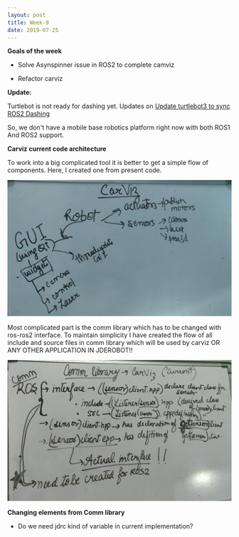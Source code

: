 ```yaml
---
layout: post
title: Week-9
date: 2019-07-25
---	
```


**Goals of the week**

* Solve Asynspinner issue in ROS2 to complete camviz

* Refactor carviz

**Update:**

Turtlebot is not ready for dashing yet. Updates on [Update turtlebot3 to sync ROS2 Dashing](https://github.com/ROBOTIS-GIT/turtlebot3/issues/426)

So, we don't have a mobile base robotics platform right now with both ROS1 And ROS2 support.

**Carviz current code architecture** 

To work into a big complicated tool it is better to get a simple flow of components. Here, I created one from present code.

![carvizarch](../img/carvizarh.jpeg)


Most complicated part is the comm library which has to be changed with ros-ros2 interface. To maintain simplicity I have created the  flow of all include and source files in comm library which will be used by carviz OR ANY OTHER APPLICATION IN JDEROBOT!!

![carvizcomm](../img/carvizcomm.jpeg)


**Changing elements from Comm library**

* Do we need jdrc kind of variable in current implementation?

